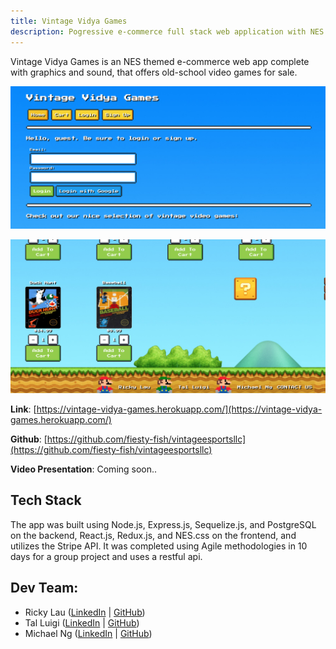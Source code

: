 ```yaml
---
title: Vintage Vidya Games
description: Pogressive e-commerce full stack web application with NES styled layout and NES mario sounds.
---
```


Vintage Vidya Games is an NES themed e-commerce web app complete with graphics and sound, that offers old-school video games for sale.

![](vvg-top2.png)

![](vvg-bottom.png)

**Link**: [https://vintage-vidya-games.herokuapp.com/](https://vintage-vidya-games.herokuapp.com/)

**Github**: [https://github.com/fiesty-fish/vintageesportsllc](https://github.com/fiesty-fish/vintageesportsllc)

**Video Presentation**: Coming soon..

## Tech Stack

The app was built using Node.js, Express.js, Sequelize.js, and PostgreSQL on the backend, React.js, Redux.js, and NES.css on the frontend, and utilizes the Stripe API. It was completed using Agile methodologies in 10 days for a group project and uses a restful api.

## Dev Team:

- Ricky Lau ([LinkedIn](https://www.linkedin.com/in/rickylaudev) | [GitHub](https://github.com/rickylaufitness))
- Tal Luigi ([LinkedIn](https://www.linkedin.com/in/talluigi) | [GitHub](https://github.com/luigilegion))
- Michael Ng ([LinkedIn](https://www.linkedin.com/in/michael-m-ng) | [GitHub](https://github.com/xmng))
